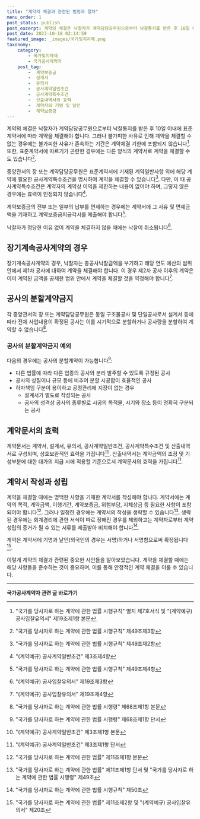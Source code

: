 ```yaml
---
title: "계약의 체결과 관련된 법령과 절차"
menu_order: 1
post_status: publish
post_excerpt: 계약의 체결은 낙찰자가 계약담당공무원으로부터 낙찰통지를 받은 후 10일 이내에 표준계약서에 따라 계약을 체결해야 합니다. 그러나 불가피한 사유로 인해 계약을 체결할 수 없는 경우에는 불가피한 사유가 존속하는 기간은 계약체결 기한에 포함되지 않습니다[^1]. 또한, 표준계약서에 따르기가 곤란한 경우에는 다른 양식의 계약서로 계약을 체결할 수도 있습니다[^2].
post_date: 2023-10-18 02:14:59
featured_image: _images/국가및지자체.png
taxonomy:
    category:
        - 국가및지자체
        - 국가공사계약자
    post_tag:
        -  계약보증금
        -  설계서
        -  유의서
        -  공사계약일반조건
        -  공사계약특수조건
        -  산출내역서의 효력
        -  계약자의 기명 및 날인
        -  계약보증금
---
```



계약의 체결은 낙찰자가 계약담당공무원으로부터 낙찰통지를 받은 후 10일 이내에 표준계약서에 따라 계약을 체결해야 합니다. 그러나 불가피한 사유로 인해 계약을 체결할 수 없는 경우에는 불가피한 사유가 존속하는 기간은 계약체결 기한에 포함되지 않습니다[^1]. 또한, 표준계약서에 따르기가 곤란한 경우에는 다른 양식의 계약서로 계약을 체결할 수도 있습니다[^2].

중앙관서의 장 또는 계약담당공무원은 표준계약서에 기재된 계약일반사항 외에 해당 계약에 필요한 공사계약특수조건을 명시하여 계약을 체결할 수 있습니다[^3]. 다만, 이 때 공사계약특수조건은 계약자의 계약상 이익을 제한하는 내용이 없어야 하며, 그렇지 않은 경우에는 효력이 인정되지 않습니다[^4].

계약보증금의 전부 또는 일부의 납부를 면제하는 경우에는 계약서에 그 사유 및 면제금액을 기재하고 계약보증금지급각서를 제출해야 합니다[^5].

낙찰자가 정당한 이유 없이 계약을 체결하지 않을 때에는 낙찰이 취소됩니다[^6].

## 장기계속공사계약의 경우

장기계속공사계약의 경우, 낙찰자는 총공사낙찰금액을 부기하고 해당 연도 예산의 범위안에서 제1차 공사에 대하여 계약을 체결해야 합니다. 이 경우 제2차 공사 이후의 계약은 이미 계약된 금액을 공제한 범위 안에서 계약을 체결할 것을 약정해야 합니다[^7].

## 공사의 분할계약금지

각 중앙관서의 장 또는 계약담당공무원은 동일 구조물공사 및 단일공사로서 설계서 등에 따라 전체 사업내용이 확정된 공사는 이를 시기적으로 분할하거나 공사량을 분할하여 계약할 수 없습니다[^8].

### 공사의 분할계약금지 예외

다음의 경우에는 공사의 분할계약이 가능합니다[^9]:
- 다른 법률에 따라 다른 업종의 공사와 분리 발주할 수 있도록 규정된 공사
- 공사의 성질이나 규모 등에 비추어 분할 시공함이 효율적인 공사
- 하자책임 구분이 용이하고 공정관리에 지장이 없는 경우
    - 설계서가 별도로 작성되는 공사
    - 공사의 성격상 공사의 종류별로 시공의 목적물, 시기와 장소 등이 명확히 구분되는 공사

## 계약문서의 효력

계약문서는 계약서, 설계서, 유의서, 공사계약일반조건, 공사계약특수조건 및 산출내역서로 구성되며, 상호보완적인 효력을 가집니다[^10]. 산출내역서는 계약금액의 조정 및 기성부분에 대한 대가의 지급 시에 적용할 기준으로서 계약문서의 효력을 가집니다[^11].

## 계약서 작성과 성립

계약을 체결할 때에는 명백한 사항을 기재한 계약서를 작성해야 합니다. 계약서에는 계약의 목적, 계약금액, 이행기간, 계약보증금, 위험부담, 지체상금 등 필요한 사항이 포함되어야 합니다[^12]. 그러나 일정한 경우에는 계약서의 작성을 생략할 수 있습니다[^13]. 생략된 경우에는 회계경리에 관한 서식이 따로 정해진 경우를 제외하고는 계약자로부터 계약성립의 증거가 될 수 있는 서류를 제출받아 비치해야 합니다[^14].

계약은 계약서에 기명과 날인(외국인의 경우는 서명)하거나 서명함으로써 확정됩니다[^15].

이렇게 계약의 체결과 관련된 중요한 사안들을 알아보았습니다. 계약을 체결할 때에는 해당 사항들을 준수하는 것이 중요하며, 이를 통해 안정적인 계약 체결을 이룰 수 있습니다.

[^1]: "국가를 당사자로 하는 계약에 관한 법률 시행규칙" 별지 제7호서식 및 "(계약예규) 공사입찰유의서" 제19조제1항 본문
[^2]: "국가를 당사자로 하는 계약에 관한 법률 시행규칙" 제49조제3항
[^3]: "국가를 당사자로 하는 계약에 관한 법률 시행규칙" 제49조제2항
[^4]: "(계약예규) 공사계약일반조건" 제3조제4항
[^5]: "국가를 당사자로 하는 계약에 관한 법률 시행규칙" 제49조제4항
[^6]: "(계약예규) 공사입찰유의서" 제19조제3항
[^7]: "(계약예규) 공사입찰유의서" 제19조제4항
[^8]: "국가를 당사자로 하는 계약에 관한 법률 시행령" 제68조제1항 본문
[^9]: "국가를 당사자로 하는 계약에 관한 법률 시행령" 제68조제1항 단서
[^10]: "(계약예규) 공사계약일반조건" 제3조제1항 본문
[^11]: "(계약예규) 공사계약일반조건" 제3조제1항 단서
[^12]: "국가를 당사자로 하는 계약에 관한 법률" 제11조제1항 본문
[^13]: "국가를 당사자로 하는 계약에 관한 법률" 제11조제1항 단서 및 "국가를 당사자로 하는 계약에 관한 법률 시행령" 제49조
[^14]: "국가를 당사자로 하는 계약에 관한 법률 시행규칙" 제50조
[^15]: "국가를 당사자로 하는 계약에 관한 법률" 제11조제2항 및 "(계약예규) 공사입찰유의서" 제20조
<!-- wp:separator -->
<hr class="wp-block-separator has-alpha-channel-opacity"/>
<!-- /wp:separator -->

<!-- wp:group {"backgroundColor":"base","layout":{"type":"constrained"}} -->
<div class="wp-block-group has-base-background-color has-background"><!-- wp:paragraph {"align":"center","fontSize":"medium"} -->
<p class="has-text-align-center has-large-font-size"><strong>국가공사계약자 관련 글 바로가기</strong></p>
<!-- /wp:paragraph -->


<!-- wp:latest-posts
{"categories":[{"id":6878,"count":19,"description":"","link":"https://uknowlaw.com/category/%ea%b5%ad%ea%b0%80%ea%b3%b5%ec%82%ac%ea%b3%84%ec%95%bd%ec%9e%90/","name":"국가공사계약자","slug":"국가공사계약자","taxonomy":"category","parent":0,"meta":[],"_links":{"self":[{"href":"https://uknowlaw.com/wp-json/wp/v2/categories/6878"}],"collection":[{"href":"https://uknowlaw.com/wp-json/wp/v2/categories"}],"about":[{"href":"https://uknowlaw.com/wp-json/wp/v2/taxonomies/category"}],"wp:post_type":[{"href":"https://uknowlaw.com/wp-json/wp/v2/posts?categories=6878"}],"curies":[{"name":"wp","href":"https://api.w.org/{rel}","templated":true}]}}],"postsToShow":100,"excerptLength":28,"postLayout":"grid","columns":2,"featuredImageAlign":"left","featuredImageSizeSlug":"large","fontSize":"small"} /--></div>
<!-- /wp:group -->